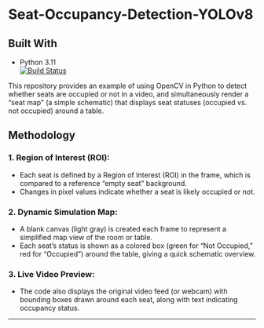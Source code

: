 # Seat-Occupancy-Detection-YOLOv8

## **Built With**
- Python 3.11  
  [![Build Status](https://img.shields.io/badge/Python-3.11-blue)](https://www.python.org/downloads/release/python-3110/)


This repository provides an example of using OpenCV in Python to detect whether seats are occupied or not in a video, and simultaneously render a “seat map” (a simple schematic) that displays seat statuses (occupied vs. not occupied) around a table.



## **Methodology**
### **1. Region of Interest (ROI):**
- Each seat is defined by a Region of Interest (ROI) in the frame, which is compared to a reference “empty seat” background.
- Changes in pixel values indicate whether a seat is likely occupied or not.

### **2. Dynamic Simulation Map:**
- A blank canvas (light gray) is created each frame to represent a simplified map view of the room or table.
- Each seat’s status is shown as a colored box (green for “Not Occupied,” red for “Occupied”) around the table, giving a quick schematic overview.
  
### **3. Live Video Preview**:
- The code also displays the original video feed (or webcam) with bounding boxes drawn around each seat, along with text indicating occupancy status.

---



